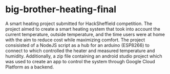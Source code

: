 # big-brother-heating-final
A smart heating project submitted for HackSheffield competition. The project aimed to create a smart heating system that took into account the current temperature, outside temperature, and the time
users were at home with the aim to reduce cost while maximizing comfort. The project consisisted of a NodeJS script as a hub for an arduino (ESP8266) to connect to which controlled the heater
and measured temperature and humidity. Additionally, a zip file containing an android studio project which was used to create an app to control the system through Google Cloud Platform as a backend.
